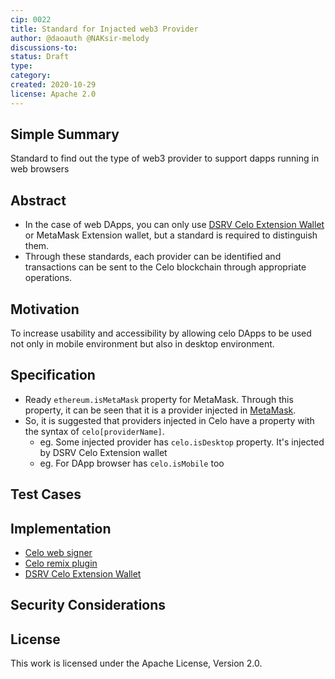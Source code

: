 ```yaml
---
cip: 0022
title: Standard for Injacted web3 Provider
author: @daoauth @NAKsir-melody
discussions-to:
status: Draft
type:
category:
created: 2020-10-29
license: Apache 2.0
---
```


## Simple Summary
Standard to find out the type of web3 provider to support dapps running in web browsers

## Abstract
- In the case of web DApps, you can only use [DSRV Celo Extension Wallet](https://chrome.google.com/webstore/detail/celo-desktop-wallet/kkilomkmpmkbdnfelcpgckmpcaemjcdh) or MetaMask Extension wallet, but a standard is required to distinguish them.
- Through these standards, each provider can be identified and transactions can be sent to the Celo blockchain through appropriate operations.

## Motivation
To increase usability and accessibility by allowing celo DApps to be used not only in mobile environment but also in desktop environment.

## Specification
- Ready `ethereum.isMetaMask` property for MetaMask. Through this property, it can be seen that it is a provider injected in [MetaMask](https://docs.metamask.io/guide/ethereum-provider.html#properties).
- So, it is suggested that providers injected in Celo have a property with the syntax of `celo[providerName]`.
  * eg. Some injected provider has `celo.isDesktop` property. It's injected by DSRV Celo Extension wallet
  * eg. For DApp browser has `celo.isMobile` too

## Test Cases


## Implementation
- [Celo web signer](https://github.com/dexfair/celo-web-signer)
- [Celo remix plugin](https://github.com/dexfair/celo-remix-plugin)
- [DSRV Celo Extension Wallet](https://github.com/dsrvlabs/celo-extension-wallet)

## Security Considerations

## License
This work is licensed under the Apache License, Version 2.0.
